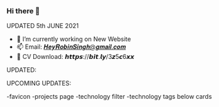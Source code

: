 ### Hi there 👋

<!--
**heyrobin/heyrobin** is a ✨ _special_ ✨ repository because its `README.md` (this file) appears on your GitHub profile.

Here are some ideas to get you started:

- 🔭 I’m currently working on ...
- 🌱 I’m currently learning ...
- 👯 I’m looking to collaborate on ...
- 🤔 I’m looking for help with ...
- 💬 Ask me about ...
- 📫 How to reach me: ...
- 😄 Pronouns: ...
- ⚡ Fun fact: ...
-->

UPDATED 5th JUNE 2021

- 🔭 I’m currently working on New Website
- 📫 Email: 𝑯𝒆𝒚𝑹𝒐𝒃𝒊𝒏𝑺𝒊𝒏𝒈𝒉@𝒈𝒎𝒂𝒊𝒍.𝒄𝒐𝒎
- 💬 CV Download: 𝙝𝙩𝙩𝙥𝙨://𝙗𝙞𝙩.𝙡𝙮/3𝙯5𝙘6𝙭𝙭


UPDATED:

UPCOMING UPDATES:

-favicon
-projects page
-technology filter
-technology tags below cards


